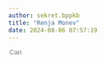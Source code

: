 ```yaml
---
author: sekret.bppkb
title: "Renja Monev"
date: 2024-08-06 07:57:19
---
```


<script>
    const items = [
        {
            title: "Renja Balitbang 2017",
            category: "Rencana Kerja",
            link: "https://drive.google.com/file/d/1JIZxr0p_d54wKe-g4PGVNC1ZIeDylbPW/view?usp=sharing"
        },
        {
            title: "Renja Balitbang 2018",
            category: "Rencana Kerja",
            link: "https://drive.google.com/file/d/1DgjhxiXCk7sXgRwHAOK0w1KScLHHbmtv/view?usp=sharing"
        },
        {
            title: "Renja Balitbang 2019",
            category: "Rencana Kerja",
            link: "https://drive.google.com/file/d/1I1z_Qbi709ot39wWJZjTn0_n5vzEXT_t/view?usp=sharing"
        },
        {
            title: "Renja Balitbang 2020",
            category: "Rencana Kerja",
            link: "https://drive.google.com/file/d/1jm1YCZgXVfEQa9vOo1IBOa5QvZvYIW0d/view?usp=sharing"
        },
        {
            title: "Renja Balitbang 2021",
            category: "Rencana Kerja",
            link: "https://drive.google.com/file/d/1euVFUuRztLzbTtGKjn7wZdcmqMrOkqaf/view?usp=sharing"
        },
        {
            title: "Renja Balitbang 2022",
            category: "Rencana Kerja",
            link: "https://drive.google.com/file/d/1WLeJ2mqCKDh69caNy-OMpm_nUmNikB0Z/view?usp=sharing"
        },
        {
            title: "Renja Balitbang 2023",
            category: "Rencana Kerja",
            link: "https://drive.google.com/file/d/1-NGAOG7VUaoqb5Q0gQBZ_7e6QWcMva8D/view?usp=sharing"
        },
        {
            title: "Renja Balitbang 2024",
            category: "Rencana Kerja",
            link: "https://drive.google.com/file/d/15rhnZCQRUOMPbpX8wJt_FRQRI4YhrLSz/view?usp=sharing"
        },
        {
            title: "Renstra Balitbang 2018 - 2023",
            category: "Rencana Strategis",
            link: "https://drive.google.com/file/d/1EXIryhQX_1CIDzHwcuzqi3lSPnQhlSXt/view?usp=sharing"
        },
        {
            title: "Renstra Balitbang 2019 - 2023",
            category: "Rencana Strategis",
            link: "https://drive.google.com/file/d/1MhX75w-L4KVkLX-VoCMlY8hKkz1_kqU6/view?usp=sharing"
        },
        {
            title: "Renstra Balitbang 2024 - 2026",
            category: "Rencana Strategis",
            link: "https://drive.google.com/file/d/10PNCAmF58Dco4zpKl80DbWp5PTAcJ9h8/view?usp=sharing"
        },
        {
            title: "Laporan Kinerja Balitbang 2018",
            category: "Laporan Kinerja",
            link: "https://drive.google.com/file/d/1MJhbWVh3gJ6_9K5s0NfPLxWJASiH7swI/view?usp=sharing"
        },
        {
            title: "Laporan Kinerja Balitbang 2019",
            category: "Laporan Kinerja",
            link: "https://drive.google.com/file/d/1p_ZzxQX6NJtFqzTzgM-_EEeTPWodJZCi/view?usp=sharing"
        },
        {
            title: "Laporan Kinerja Balitbang 2020",
            category: "Laporan Kinerja",
            link: "https://drive.google.com/file/d/1A_qLCRmJYYkOJNjsmP6aSdJLjAU0lWg5/view?usp=sharing"
        },
        {
            title: "Laporan Kinerja Balitbang 2021",
            category: "Laporan Kinerja",
            link: "https://drive.google.com/file/d/1jVq2iZH7uhjwLb_34xekgCFhjS1NeHnG/view?usp=sharing"
        },
        {
            title: "Laporan Kinerja Balitbang 2022",
            category: "Laporan Kinerja",
            link: "https://drive.google.com/file/d/16z6PUNZOdMTGW4IZZb-U60JigOxTG2ck/view?usp=sharing"
        },
        {
            title: "Laporan Kinerja Balitbang 2023",
            category: "Laporan Kinerja",
            link: "https://drive.google.com/file/d/1EOpODRqzRHzWNjrJl0gKLKZmBOyu2rs2/view?usp=sharing"
        },
        {
            title: "LPPD Balitbang 2019",
            category: "LPPD",
            link: "https://drive.google.com/file/d/11uF_hl9ewDQK8IgzhM2RtHlFtJtX9wp0/view?usp=sharing"
        },
        {
            title: "LPPD Balitbang 2020",
            category: "LPPD",
            link: "https://drive.google.com/file/d/1G5KU6KRrhyuSF4EymL2ZBhIipaeNDewJ/view?usp=sharing"
        },
        {
            title: "LPPD Balitbang 2021",
            category: "LPPD",
            link: "https://drive.google.com/file/d/1Fe-c2Tgn8s1u2adhvC-XIRLdCq3d3HUk/view?usp=sharing"
        },
        {
            title: "LPPD Balitbang 2022",
            category: "LPPD",
            link: "https://drive.google.com/file/d/1eFmTzUURu1QVxMTs69LohNaM-k559HnC/view?usp=sharing"
        },
        {
            title: "LPPD Balitbang 2023",
            category: "LPPD",
            link: "https://drive.google.com/file/d/1NbOTlxjdhvXNJGspMUa323LOAStZV0su/view?usp=sharing"
        },
        {
            title: "LKPJ Balitbang 2019",
            category: "LKPJ",
            link: "https://drive.google.com/file/d/1NQqTRRaEvvJRKDaSFC8sDl4cTeoq7_EA/view?usp=sharing"
        },
        {
            title: "LKPJ Balitbang 2020",
            category: "LKPJ",
            link: "https://drive.google.com/file/d/1SE37-bulUgVDXxckyMHNwVBL7MflnfMm/view?usp=sharing"
        },
        {
            title: "LKPJ Balitbang 2022",
            category: "LKPJ",
            link: "https://drive.google.com/file/d/1-98iHE0GmyXzfPJqrNU5IhUcaIP4RHYg/view?usp=sharing"
        },
        {
            title: "LKPJ Balitbang 2023",
            category: "LKPJ",
            link: "https://drive.google.com/file/d/1MTzcBK1JpMTGMWrai9THfNfKXXYLvbjw/view?usp=sharing"
        },
        {
            title: "IKU Balitbang Tahun 2019",
            category: "Indikator Kinerja Utama",
            link: "https://drive.google.com/file/d/1WHoBAXvfKMVEti1Y6MiIb0s5SskA1TdW/view?usp=sharing"
        },
        {
            title: "IKU Balitbang Tahun 2020",
            category: "Indikator Kinerja Utama",
            link: "https://drive.google.com/file/d/1nqkB-nkLw3QUlFr8kf8dAYN4FHLmBpiU/view?usp=sharing"
        },
        {
            title: "IKU Balitbang Tahun 2024",
            category: "Indikator Kinerja Utama",
            link: "https://drive.google.com/file/d/1UOi-BbUvcV90dT1WxO2NaL0Le3NONPup/view?usp=drive_link"
        },
        {
            title: "Rumus IKU Balitbang",
            category: "Indikator Kinerja Utama",
            link: "https://drive.google.com/file/d/1iNjaOH30f2ckeeRQ-LRtuCb5IKvuq7xv/view?usp=sharing"
        },
        {
            title: "Perjankin Balitbang Tahun 2023",
            category: "Perjankin",
            link: "https://drive.google.com/file/d/1qWquSRZgHUOrJu3xOyfbQ1WzRWISNZeE/view?usp=sharing"
        },
        {
            title: "Perjankin Kepala Balitbang Tahun 2024",
            category: "Perjankin",
            link: "https://drive.google.com/file/d/1OXKWYXPulen4bJNxFbPzWNNZCnOxiEAB/view?usp=sharing"
        },
        {
            title: "Perjankin Eselon III sd Pelaksana Tahun 2024",
            category: "Perjankin",
            link: "https://drive.google.com/file/d/1b6TqPFvlntlfzvY9Pl0AUjkJHDSfJiCe/view?usp=sharing"
        },
        {
            title: "Perjankin Peneliti dan Perekayasa Tahun 2024",
            category: "Perjankin",
            link: "https://drive.google.com/file/d/1b6TqPFvlntlfzvY9Pl0AUjkJHDSfJiCe/view?usp=sharing"
        },
        {
            title: "Proses Peta Bisnis Balitbang 2024",
            category: "Proses Bisnis",
            link: "https://drive.google.com/file/d/1_3YWHWH0OsW-F0uWxazkz5UaI7-OaaVz/view?usp=sharing"
        },
        {
            title: "Rencana Aksi Balitbang Provinsi Kalbar Tahun 2023",
            category: "Rencana Aksi",
            link: "https://drive.google.com/file/d/1lR88rGP78bKCGYvRLe0xxV8BTzwrGa4T/view?usp=sharing"
        },
        {
            title: "Rencana Aksi Balitbang Provinsi Kalbar Tahun 2024",
            category: "Rencana Aksi",
            link: "https://drive.google.com/file/d/12YnMrSdpl9Fq8qcbfUTSkygvuczSmwzM/view?usp=sharing"
        },
        {
            title: "Cascading Balitbang Tahun 2022",
            category: "Berjenjang",
            link: "https://drive.google.com/file/d/1xVNIX7EMqWiGn-qme5uAkl1QmjwnivPx/view?usp=sharing"
        },
        {
            title: "Cascading Balitbang Tahun 2023",
            category: "Berjenjang",
            link: "https://drive.google.com/file/d/11L94Eyvad7xPRjuegliSZ3U69Bu1gTJO/view?usp=sharing"
        },
        {
            title: "Cascading Balitbang Tahun 2024",
            category: "Berjenjang",
            link: "https://drive.google.com/file/d/174oDcv2oZW4x-AGPgakMDqDIwo6-o3pb/view?usp=sharing"
        },
        {
            title: "Pohon Kinerja Balitbang 2024",
            category: "Pohon Kinerja",
            link: "https://drive.google.com/file/d/10lt-jFGCX5FQDL4_7g_2Ghct6ubTc9o4/view?usp=sharing"
        },
        {
            title: "Laporan Hasil Evaluasi",
            category: "Laporan Hasil Evaluasi",
            link: "https://drive.google.com/file/d/1sYwl0gsn2Dah9R1CUBEgeJPgk11YVNWK/view?usp=sharing"
        }
    ];
</script>

<div class="flex justify-between items-center mb-4">
    <div class="flex items-center border-2 border-green-500 rounded-lg p-2 ml-auto">
        <i class="fas fa-search text-green-500 text-xl"></i>
        <input type="text" placeholder="Cari" class="ml-2 text-green-500 text-xl outline-none" style="background: transparent; border: none;" id="searchInput">
        <div class="border-l-2 border-green-500 h-6 mx-4"></div>
        <i class="fas fa-filter text-green-500 text-xl cursor-pointer" id="categoryDropdownToggle"></i>
    </div>
    <div class="relative">
        <div id="categoryDropdown" class="absolute right-0 mt-2 w-48 bg-white border border-gray-300 rounded-lg shadow-lg hidden">
            <div id="categoryList" class="list-none p-0 m-0"></div>
        </div>
    </div>
</div>

<div class="flex flex-wrap justify-start gap-12" id="information-list"></div>

<style>
@media (max-width: 768px) {
    #information-list {
        justify-content: space-around;
    }
}
</style>

<script>
    const container = document.getElementById('information-list');
    const categorySet = new Set();

    function renderItems(filteredItems) {
        container.innerHTML = '';
        if (filteredItems.length === 0) {
            const noResultsDiv = document.createElement('div');
            noResultsDiv.className = 'w-full text-center text-gray-500';
            noResultsDiv.textContent = 'Tidak ada hasil yang cocok';
            container.appendChild(noResultsDiv);
        } else {
            filteredItems.forEach(item => {
                const div = document.createElement('div');
                div.className = 'w-64 bg-white border border-gray-300 rounded-lg overflow-hidden shadow-lg m-2 flex flex-col';
                div.innerHTML = `
                    <div class="flex items-center justify-center w-full h-48 bg-gray-200">
                        <i class="fas fa-file-pdf fa-5x text-red-600"></i>
                    </div>
                    <div class="p-4 bg-green-600 text-white flex-grow flex flex-col justify-between">
                        <p class="text-base font-semibold">${item.title}</p>
                        <div class="flex items-center mt-auto">
                            <i class="fas fa-file-alt mr-2"></i>
                            <span class="text-xs">${item.category}</span>
                        </div>
                    </div>
                    <a class="block p-4 bg-green-700 text-white text-center ${item.link ? 'hover:bg-green-800' : 'cursor-not-allowed'} mt-auto no-underline" href="${item.link}" target="_blank" style="text-decoration: none;" ${item.link ? '' : 'onclick="return false;"'}>
                        <span class="text-sm font-semibold text-white">
                            Lihat Selengkapnya
                            <i class="fas fa-arrow-right"></i>
                        </span>
                    </a>
                `;
                container.appendChild(div);
            });
        }
    }

    items.forEach(item => {
        categorySet.add(item.category);
    });

    const categoryList = document.getElementById('categoryList');

    const allDiv = document.createElement('div');
    allDiv.className = 'pl-4 p-1 pt-2 hover:bg-gray-100 cursor-pointer text-sm';
    allDiv.textContent = 'All';
    allDiv.addEventListener('click', () => {
        renderItems(items);
        document.getElementById('categoryDropdown').classList.add('hidden');
        document.getElementById('categoryDropdownToggle').classList.remove('text-green-700');
    });
    categoryList.appendChild(allDiv);

    categorySet.forEach(category => {
        const div = document.createElement('div');
        div.className = 'pl-4 p-1 hover:bg-gray-100 cursor-pointer text-sm';
        div.style.overflow = 'hidden';
        div.textContent = category;
        div.addEventListener('click', () => {
            const filteredItems = items.filter(item => item.category === category);
            renderItems(filteredItems);
            document.getElementById('categoryDropdown').classList.add('hidden');
            document.getElementById('categoryDropdownToggle').classList.remove('text-green-700');
        });
        categoryList.appendChild(div);
    });

    document.getElementById('categoryDropdownToggle').addEventListener('click', function(event) {
        const dropdown = document.getElementById('categoryDropdown');
        dropdown.classList.toggle('hidden');
        this.classList.toggle('text-green-700');
        event.stopPropagation();
    });

    document.addEventListener('click', function(event) {
        const dropdown = document.getElementById('categoryDropdown');
        const toggle = document.getElementById('categoryDropdownToggle');
        if (!dropdown.classList.contains('hidden') && !dropdown.contains(event.target) && !toggle.contains(event.target)) {
            dropdown.classList.add('hidden');
            toggle.classList.remove('text-green-700');
        }
    });

    document.getElementById('searchInput').addEventListener('input', function() {
        const searchTerm = this.value.toLowerCase();
        const filteredItems = items.filter(item => item.title.toLowerCase().includes(searchTerm));
        renderItems(filteredItems);
    });

    renderItems(items);
</script>
